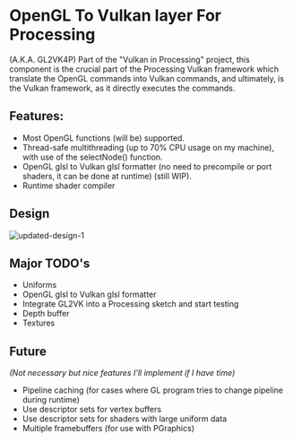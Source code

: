 # OpenGL To Vulkan layer For Processing
(A.K.A. GL2VK4P)
Part of the "Vulkan in Processing" project, this component is the crucial part of the Processing Vulkan framework which translate the OpenGL commands into Vulkan commands, and ultimately, is the Vulkan framework, as it directly executes the commands.

## Features:
- Most OpenGL functions (will be) supported.
- Thread-safe multithreading (up to 70% CPU usage on my machine), with use of the selectNode() function.
- OpenGL glsl to Vulkan glsl formatter (no need to precompile or port shaders, it can be done at runtime) (still WIP).
- Runtime shader compiler

## Design
![updated-design-1](https://github.com/user-attachments/assets/5ace518e-7f4a-4add-8a76-e2a9d9eec6ac)


## Major TODO's
- Uniforms
- OpenGL glsl to Vulkan glsl formatter
- Integrate GL2VK into a Processing sketch and start testing
- Depth buffer
- Textures

## Future
*(Not necessary but nice features I'll implement if I have time)*
- Pipeline caching (for cases where GL program tries to change pipeline during runtime)
- Use descriptor sets for vertex buffers
- Use descriptor sets for shaders with large uniform data
- Multiple framebuffers (for use with PGraphics)
